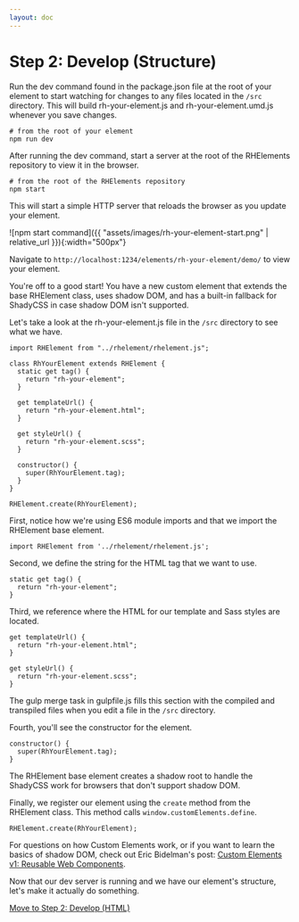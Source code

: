 ```yaml
---
layout: doc
---
```


# Step 2: Develop (Structure)

Run the dev command found in the package.json file at the root of your element to start watching for changes to any files located in the `/src` directory. This will build rh-your-element.js and rh-your-element.umd.js whenever you save changes.

```
# from the root of your element
npm run dev
```

After running the dev command, start a server at the root of the RHElements repository to view it in the browser.

```
# from the root of the RHElements repository
npm start
```

This will start a simple HTTP server that reloads the browser as you update your element.

![npm start command]({{ "assets/images/rh-your-element-start.png" | relative_url }}){:width="500px"}

Navigate to `http://localhost:1234/elements/rh-your-element/demo/` to view your element.

You're off to a good start! You have a new custom element that extends the base RHElement class, uses shadow DOM, and has a built-in fallback for ShadyCSS in case shadow DOM isn't supported.

Let's take a look at the rh-your-element.js file in the `/src` directory to see what we have.

```
import RHElement from "../rhelement/rhelement.js";

class RhYourElement extends RHElement {
  static get tag() {
    return "rh-your-element";
  }

  get templateUrl() {
    return "rh-your-element.html";
  }

  get styleUrl() {
    return "rh-your-element.scss";
  }

  constructor() {
    super(RhYourElement.tag);
  }
}

RHElement.create(RhYourElement);
```

First, notice how we're using ES6 module imports and that we import the RHElement base element.
```
import RHElement from '../rhelement/rhelement.js';
```

Second, we define the string for the HTML tag that we want to use.

```
static get tag() {
  return "rh-your-element";
}
```

Third, we reference where the HTML for our template and Sass styles are located.

```
get templateUrl() {
  return "rh-your-element.html";
}

get styleUrl() {
  return "rh-your-element.scss";
}
```

The gulp merge task in gulpfile.js fills this section with the compiled and transpiled files when you edit a file in the `/src` directory.

Fourth, you'll see the constructor for the element.

```
constructor() {
  super(RhYourElement.tag);
}
```

The RHElement base element creates a shadow root to handle the ShadyCSS work for browsers that don't support shadow DOM.

Finally, we register our element using the `create` method from the RHElement class. This method calls `window.customElements.define`.

```
RHElement.create(RhYourElement);
```

For questions on how Custom Elements work, or if you want to learn the basics of shadow DOM, check out Eric Bidelman's post: [Custom Elements v1: Reusable Web Components](https://developers.google.com/web/fundamentals/web-components/customelements).

Now that our dev server is running and we have our element's structure, let's make it actually do something.

[Move to Step 2: Develop (HTML)](step-2b.html)
